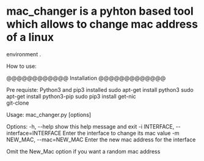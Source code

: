 # mac_changer is a pyhton based tool which allows to change mac address of a linux
environment .




How to use:


@@@@@@@@@@@@   Installation @@@@@@@@@@@@@

Pre requiste: Python3 and pip3 installed 
	      sudo apt-get install python3 
	      sudo apt-get install python3-pip
	      sudo pip3 install get-nic		
git-clone 



Usage: mac_changer.py [options]

Options:
  -h, --help            show this help message and exit
  -i INTERFACE, --interface=INTERFACE
                        Enter the interface to change its mac value
  -m NEW_MAC, --mac=NEW_MAC
                        Enter the new mac address for the interface

   Omit the New_Mac option if you want a random mac address	
